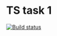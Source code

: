 # TS task 1
[![Build status](https://ci.appveyor.com/api/projects/status/5xeqrnwyn2ao7iak?svg=true)](https://ci.appveyor.com/project/AntonChu/typescript1)
